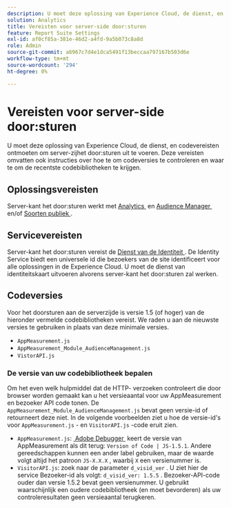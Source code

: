 ```yaml
---
description: U moet deze oplossing van Experience Cloud, de dienst, en codevereisten ontmoeten om server-zijhet door:sturen uit te voeren. Deze vereisten omvatten ook instructies over hoe te om codeversies te controleren en waar te om de recentste codebibliotheken te krijgen.
solution: Analytics
title: Vereisten voor server-side door:sturen
feature: Report Suite Settings
exl-id: af0cf85a-381e-46d2-a4fd-9a5b073c8a8d
role: Admin
source-git-commit: a6967c7d4e1dca5491f13beccaa797167b503d6e
workflow-type: tm+mt
source-wordcount: '294'
ht-degree: 0%

---
```


# Vereisten voor server-side door:sturen

U moet deze oplossing van Experience Cloud, de dienst, en codevereisten ontmoeten om server-zijhet door:sturen uit te voeren. Deze vereisten omvatten ook instructies over hoe te om codeversies te controleren en waar te om de recentste codebibliotheken te krijgen.

## Oplossingsvereisten

Server-kant het door:sturen werkt met [&#x200B; Analytics &#x200B;](https://www.adobe.com/data-analytics-cloud/analytics.html) en [&#x200B; Audience Manager &#x200B;](https://www.adobe.com/data-analytics-cloud/audience-manager.html) en/of [&#x200B; Soorten publiek &#x200B;](https://experienceleague.adobe.com/docs/core-services/interface/audiences/audience-library.html?lang=nl-NL).

## Servicevereisten

Server-kant het door:sturen vereist de [&#x200B; Dienst van de Identiteit &#x200B;](https://experienceleague.adobe.com/docs/id-service/using/home.html?lang=nl-NL). De Identity Service biedt een universele id die bezoekers van de site identificeert voor alle oplossingen in de Experience Cloud. U moet de dienst van identiteitskaart uitvoeren alvorens server-kant het door:sturen zal werken.

## Codeversies

Voor het doorsturen aan de serverzijde is versie 1.5 (of hoger) van de hieronder vermelde codebibliotheken vereist. We raden u aan de nieuwste versies te gebruiken in plaats van deze minimale versies.

* `AppMeasurement.js`
* `AppMeasurement_Module_AudienceManagement.js`
* `VistorAPI.js`

### De versie van uw codebibliotheek bepalen

Om het even welk hulpmiddel dat de HTTP- verzoeken controleert die door browser worden gemaakt kan u het versieaantal voor uw AppMeasurement en bezoeker API code tonen. De `AppMeasurement_Module_AudienceManagement.js` bevat geen versie-id of retourneert deze niet. In de volgende voorbeelden ziet u hoe de versie-id&#39;s voor `AppMeasurement.js` - en `VisitorAPI.js` -code eruit zien.

* `AppMeasurement.js`: [&#x200B; Adobe Debugger &#x200B;](/help/implement/validate/debugger.md) keert de versie van AppMeasurement als dit terug: `Version of Code | JS-1.5.1`. Andere gereedschappen kunnen een ander label gebruiken, maar de waarde volgt altijd het patroon `JS-X.X.X` , waarbij `X` een versienummer is.
* `VisitorAPI.js`: zoek naar de parameter `d_visid_ver` . U ziet hier de service Bezoeker-id als volgt: `d_visid_ver: 1.5.5` . Bezoeker-API-code ouder dan versie 1.5.2 bevat geen versienummer. U gebruikt waarschijnlijk een oudere codebibliotheek (en moet bevorderen) als uw controleresultaten geen versieaantal terugkeren.
